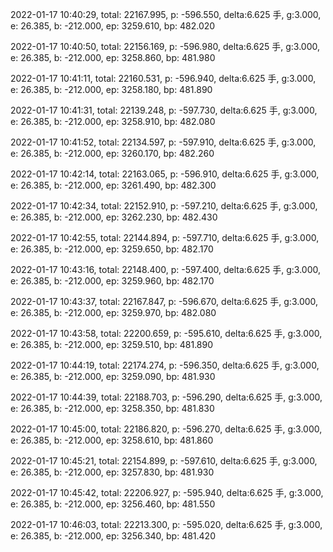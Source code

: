 2022-01-17 10:40:29, total: 22167.995, p: -596.550, delta:6.625 手, g:3.000, e: 26.385, b: -212.000, ep: 3259.610, bp: 482.020

2022-01-17 10:40:50, total: 22156.169, p: -596.980, delta:6.625 手, g:3.000, e: 26.385, b: -212.000, ep: 3258.860, bp: 481.980

2022-01-17 10:41:11, total: 22160.531, p: -596.940, delta:6.625 手, g:3.000, e: 26.385, b: -212.000, ep: 3258.180, bp: 481.890

2022-01-17 10:41:31, total: 22139.248, p: -597.730, delta:6.625 手, g:3.000, e: 26.385, b: -212.000, ep: 3258.910, bp: 482.080

2022-01-17 10:41:52, total: 22134.597, p: -597.910, delta:6.625 手, g:3.000, e: 26.385, b: -212.000, ep: 3260.170, bp: 482.260

2022-01-17 10:42:14, total: 22163.065, p: -596.910, delta:6.625 手, g:3.000, e: 26.385, b: -212.000, ep: 3261.490, bp: 482.300

2022-01-17 10:42:34, total: 22152.910, p: -597.210, delta:6.625 手, g:3.000, e: 26.385, b: -212.000, ep: 3262.230, bp: 482.430

2022-01-17 10:42:55, total: 22144.894, p: -597.710, delta:6.625 手, g:3.000, e: 26.385, b: -212.000, ep: 3259.650, bp: 482.170

2022-01-17 10:43:16, total: 22148.400, p: -597.400, delta:6.625 手, g:3.000, e: 26.385, b: -212.000, ep: 3259.960, bp: 482.170

2022-01-17 10:43:37, total: 22167.847, p: -596.670, delta:6.625 手, g:3.000, e: 26.385, b: -212.000, ep: 3259.970, bp: 482.080

2022-01-17 10:43:58, total: 22200.659, p: -595.610, delta:6.625 手, g:3.000, e: 26.385, b: -212.000, ep: 3259.510, bp: 481.890

2022-01-17 10:44:19, total: 22174.274, p: -596.350, delta:6.625 手, g:3.000, e: 26.385, b: -212.000, ep: 3259.090, bp: 481.930

2022-01-17 10:44:39, total: 22188.703, p: -596.290, delta:6.625 手, g:3.000, e: 26.385, b: -212.000, ep: 3258.350, bp: 481.830

2022-01-17 10:45:00, total: 22186.820, p: -596.270, delta:6.625 手, g:3.000, e: 26.385, b: -212.000, ep: 3258.610, bp: 481.860

2022-01-17 10:45:21, total: 22154.899, p: -597.610, delta:6.625 手, g:3.000, e: 26.385, b: -212.000, ep: 3257.830, bp: 481.930

2022-01-17 10:45:42, total: 22206.927, p: -595.940, delta:6.625 手, g:3.000, e: 26.385, b: -212.000, ep: 3256.460, bp: 481.550

2022-01-17 10:46:03, total: 22213.300, p: -595.020, delta:6.625 手, g:3.000, e: 26.385, b: -212.000, ep: 3256.340, bp: 481.420